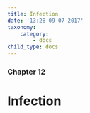 ```yaml
---
title: Infection
date: '13:28 09-07-2017'
taxonomy:
    category:
        - docs
child_type: docs
---
```


### Chapter 12

# Infection